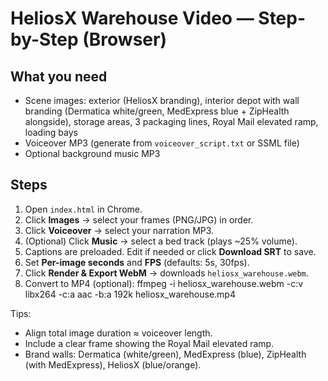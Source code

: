 # HeliosX Warehouse Video — Step-by-Step (Browser)

## What you need
- Scene images: exterior (HeliosX branding), interior depot with wall branding (Dermatica white/green, MedExpress blue + ZipHealth alongside), storage areas, 3 packaging lines, Royal Mail elevated ramp, loading bays
- Voiceover MP3 (generate from `voiceover_script.txt` or SSML file)
- Optional background music MP3

## Steps
1) Open `index.html` in Chrome.
2) Click **Images** → select your frames (PNG/JPG) in order.
3) Click **Voiceover** → select your narration MP3.
4) (Optional) Click **Music** → select a bed track (plays ~25% volume).
5) Captions are preloaded. Edit if needed or click **Download SRT** to save.
6) Set **Per-image seconds** and **FPS** (defaults: 5s, 30fps).
7) Click **Render & Export WebM** → downloads `heliosx_warehouse.webm`.
8) Convert to MP4 (optional):
   ffmpeg -i heliosx_warehouse.webm -c:v libx264 -c:a aac -b:a 192k heliosx_warehouse.mp4

Tips:
- Align total image duration ≈ voiceover length.
- Include a clear frame showing the Royal Mail elevated ramp.
- Brand walls: Dermatica (white/green), MedExpress (blue), ZipHealth (with MedExpress), HeliosX (blue/orange).
